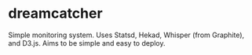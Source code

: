 dreamcatcher
============

Simple monitoring system.  Uses Statsd, Hekad, Whisper (from Graphite), and D3.js.  Aims to be simple and easy to deploy.